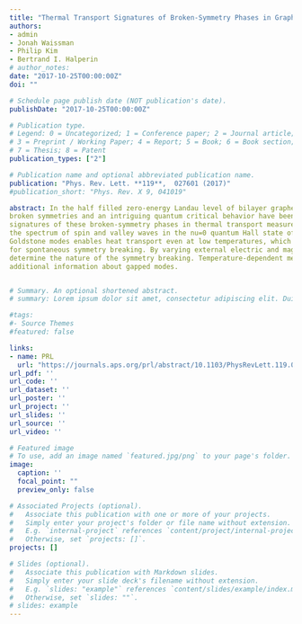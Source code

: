 ```yaml
---
title: "Thermal Transport Signatures of Broken-Symmetry Phases in Graphene"
authors:
- admin
- Jonah Waissman
- Philip Kim
- Bertrand I. Halperin
# author_notes:
date: "2017-10-25T00:00:00Z"
doi: ""

# Schedule page publish date (NOT publication's date).
publishDate: "2017-10-25T00:00:00Z"

# Publication type.
# Legend: 0 = Uncategorized; 1 = Conference paper; 2 = Journal article;
# 3 = Preprint / Working Paper; 4 = Report; 5 = Book; 6 = Book section;
# 7 = Thesis; 8 = Patent
publication_types: ["2"]

# Publication name and optional abbreviated publication name.
publication: "Phys. Rev. Lett. **119**,  027601 (2017)"
#publication_short: "Phys. Rev. X 9, 041019"

abstract: In the half filled zero-energy Landau level of bilayer graphene, competing phases with spontaneously
broken symmetries and an intriguing quantum critical behavior have been predicted. Here we investigate
signatures of these broken-symmetry phases in thermal transport measurements. To this end, we calculate
the spectrum of spin and valley waves in the nu=0 quantum Hall state of bilayer graphene. The presence of
Goldstone modes enables heat transport even at low temperatures, which can serve as compelling evidence
for spontaneous symmetry breaking. By varying external electric and magnetic fields, it is possible to
determine the nature of the symmetry breaking. Temperature-dependent measurements may yield
additional information about gapped modes.


# Summary. An optional shortened abstract.
# summary: Lorem ipsum dolor sit amet, consectetur adipiscing elit. Duis posuere tellus ac convallis placerat. Proin tincidunt magna sed ex sollicitudin condimentum.

#tags:
#- Source Themes
#featured: false

links:
- name: PRL
  url: "https://journals.aps.org/prl/abstract/10.1103/PhysRevLett.119.027601"
url_pdf: ''
url_code: ''
url_dataset: ''
url_poster: ''
url_project: ''
url_slides: ''
url_source: ''
url_video: ''

# Featured image
# To use, add an image named `featured.jpg/png` to your page's folder. 
image:
  caption: ''
  focal_point: ""
  preview_only: false

# Associated Projects (optional).
#   Associate this publication with one or more of your projects.
#   Simply enter your project's folder or file name without extension.
#   E.g. `internal-project` references `content/project/internal-project/index.md`.
#   Otherwise, set `projects: []`.
projects: []

# Slides (optional).
#   Associate this publication with Markdown slides.
#   Simply enter your slide deck's filename without extension.
#   E.g. `slides: "example"` references `content/slides/example/index.md`.
#   Otherwise, set `slides: ""`.
# slides: example
---
```

